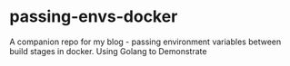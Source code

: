 # passing-envs-docker
A companion repo for my blog - passing environment variables between build stages in docker. Using Golang to Demonstrate

